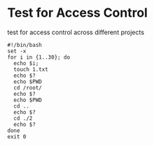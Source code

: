 # Test for Access Control 

test for access control across different projects

```
#!/bin/bash
set -x
for i in {1..30}; do 
  echo $i; 
  touch 1.txt
  echo $?
  echo $PWD
  cd /root/
  echo $?
  echo $PWD
  cd ..
  echo $?
  cd ./2
  echo $?
done
exit 0



```
